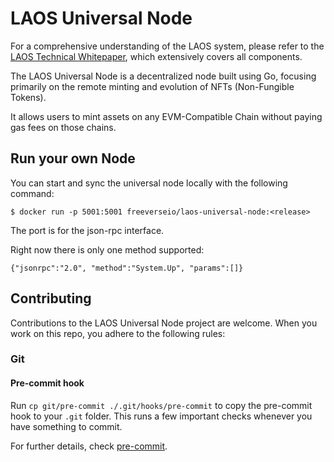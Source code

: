 # LAOS Universal Node

For a comprehensive understanding of the LAOS system, please refer to the [LAOS Technical Whitepaper](https://github.com/freeverseio/laos-whitepaper/blob/main/laos.pdf), which extensively covers all components.

The LAOS Universal Node is a decentralized node built using Go, focusing primarily on the remote minting and evolution of NFTs (Non-Fungible Tokens).

It allows users to mint assets on any EVM-Compatible Chain without paying gas fees on those chains.

## Run your own Node

You can start and sync the universal node locally with the following command:
```
$ docker run -p 5001:5001 freeverseio/laos-universal-node:<release> 
```

The port is for the json-rpc interface.

Right now there is only one method supported:

```
{"jsonrpc":"2.0", "method":"System.Up", "params":[]}
```


## Contributing

Contributions to the LAOS Universal Node project are welcome. When you work on this repo, you adhere to the following rules:

### Git

#### Pre-commit hook

Run `cp git/pre-commit ./.git/hooks/pre-commit` to copy the pre-commit hook to your `.git` folder. This runs a few important checks whenever you have something to commit.

For further details, check [pre-commit](./git/pre-commit).
